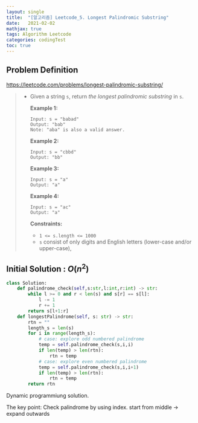 ```yaml
---
layout: single
title:  "[알고리즘] Leetcode_5. Longest Palindromic Substring"
date:   2021-02-02
mathjax: true
tags: Algorithm Leetcode
categories: codingTest
toc: true
---
```

## Problem Definition

https://leetcode.com/problems/longest-palindromic-substring/

 > - Given a string `s`, return *the longest palindromic substring* in `s`.
 >
 >    
 >
 >   **Example 1:**
 >
 >   ```
 >   Input: s = "babad"
 >   Output: "bab"
 >   Note: "aba" is also a valid answer.
 >   ```
 >
 >   **Example 2:**
 >
 >   ```
 >   Input: s = "cbbd"
 >   Output: "bb"
 >   ```
 >
 >   **Example 3:**
 >
 >   ```
 >   Input: s = "a"
 >   Output: "a"
 >   ```
 >
 >   **Example 4:**
 >
 >   ```
 >   Input: s = "ac"
 >   Output: "a"
 >   ```
 >
 >    
 >
 >   **Constraints:**
 >
 >   - `1 <= s.length <= 1000`
 >   - `s` consist of only digits and English letters (lower-case and/or upper-case),

## Initial Solution : $O(n^2)$

```python
class Solution:
    def palindrome_check(self,s:str,l:int,r:int) -> str:
        while l >= 0 and r < len(s) and s[r] == s[l]:
            l -= 1
            r += 1
        return s[l+1:r]
    def longestPalindrome(self, s: str) -> str:
        rtn = ""
        length_s = len(s)
        for i in range(length_s):
            # case: explore odd numbered palindrome
            temp = self.palindrome_check(s,i,i)
            if len(temp) > len(rtn):
                rtn = temp
            # case: explore even numbered palindrome
            temp = self.palindrome_check(s,i,i+1)
            if len(temp) > len(rtn):
                rtn = temp
        return rtn
```

Dynamic programmiung solution. 

The key point: Check palindrome by using index. start from middle -> expand outwards 